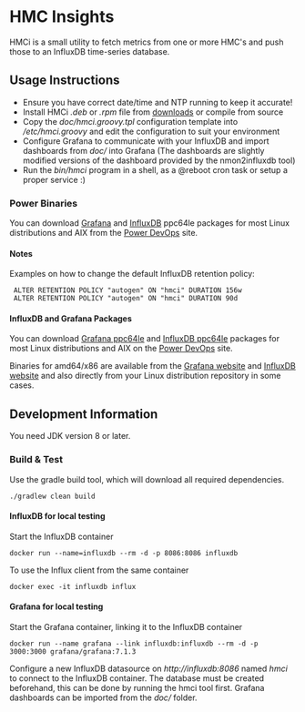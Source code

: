 # HMC Insights

HMCi is a small utility to fetch metrics from one or more HMC's and push those to an InfluxDB time-series database.


## Usage Instructions

- Ensure you have correct date/time and NTP running to keep it accurate!
- Install HMCi *.deb* or *.rpm* file from [downloads](https://bitbucket.org/mnellemann/hmci/downloads/) or compile from source
- Copy the *doc/hmci.groovy.tpl* configuration template into */etc/hmci.groovy* and edit the configuration to suit your environment
- Configure Grafana to communicate with your InfluxDB and import dashboards from *doc/* into Grafana (The dashboards are slightly modified versions of the dashboard provided by the nmon2influxdb tool)
- Run the *bin/hmci* program in a shell, as a @reboot cron task or setup a proper service :)


### Power Binaries

You can download [Grafana](https://www.power-devops.com/grafana) and [InfluxDB](https://www.power-devops.com/influxdb) ppc64le packages for most Linux distributions and AIX from the [Power DevOps](https://www.power-devops.com/) site.

#### Notes

Examples on how to change the default InfluxDB retention policy:

     ALTER RETENTION POLICY "autogen" ON "hmci" DURATION 156w
     ALTER RETENTION POLICY "autogen" ON "hmci" DURATION 90d

#### InfluxDB and Grafana Packages

You can download [Grafana ppc64le](https://www.power-devops.com/grafana) and [InfluxDB ppc64le](https://www.power-devops.com/influxdb) packages for most Linux distributions and AIX on the [Power DevOps](https://www.power-devops.com/) site.

Binaries for amd64/x86 are available from the [Grafana website](https://grafana.com/grafana/download) and [InfluxDB website](https://portal.influxdata.com/downloads/) and also directly from your Linux distribution repository in some cases.

## Development Information

You need JDK version 8 or later.

### Build & Test

Use the gradle build tool, which will download all required dependencies.

    ./gradlew clean build


#### InfluxDB for local testing

Start the InfluxDB container

    docker run --name=influxdb --rm -d -p 8086:8086 influxdb

To use the Influx client from the same container

    docker exec -it influxdb influx


#### Grafana for local testing

Start the Grafana container, linking it to the InfluxDB container

    docker run --name grafana --link influxdb:influxdb --rm -d -p 3000:3000 grafana/grafana:7.1.3

Configure a new InfluxDB datasource on *http://influxdb:8086* named *hmci* to connect to the InfluxDB container. The database must be created beforehand, this can be done by running the hmci tool first. Grafana dashboards can be imported from the *doc/* folder.
